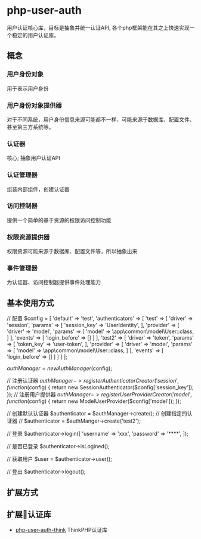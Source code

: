 # php-user-auth

用户认证核心库，目标是抽象并统一认证API, 各个php框架能在其之上快速实现一个稳定的用户认证库。

## 概念

### 用户身份对象

用于表示用户身份

### 用户身份对象提供器

对于不同系统，用户身份信息来源可能都不一样，可能来源于数据库、配置文件、甚至第三方系统等。

### 认证器

核心; 抽象用户认证API

### 认证管理器

组装内部组件，创建认证器

### 访问控制器

提供一个简单的基于资源的权限访问控制功能

### 权限资源提供器

权限资源可能来源于数据库、配置文件等，所以抽象出来

### 事件管理器

为认证器、访问控制器提供事件处理能力

## 基本使用方式

// 配置
$config = [
    'default' => 'test',
    'authenticators' => [
        'test' => [
            'driver' => 'session',
            'params' => [
                'session_key' => 'UserIdentity',
            ],
            'provider' => [
                'driver' => 'model',
                'params' => [
                    'model' => \app\common\model\User::class,
                ]
            ],
            'events' => [
                'login_before' => []
            ]
        ],
        'test2' => [
            'driver' => 'token',
            'params' => [
                'token_key' => 'user-token',
            ],
            'provider' => [
                'driver' => 'model',
                'params' => [
                    'model' => \app\common\model\User::class,
                ]
            ],
            'events' => [
                'login_before' => []
            ]
        ]
    ]
];

$authManager = new AuthManager($config);

// 注册认证器
$authManager->registerAuthenticatorCreator('session', function($config) {
    return new SessionAuthenticator($config['session_key']);
});
// 注册用户提供器
$authManager->registerUserProviderCreator('model', function($config) {
    return new ModelUserProvider($config['model']);
});

// 创建默认认证器
$authenticator = $authManager->create();
// 创建指定的认证器
// $authenticator = $authManger->create('test2');

// 登录
$authenticator->login([
    'username' => 'xxx',
    'password' => '****',
]);

// 是否已登录
$authenticator->isLogined();

// 获取用户
$user = $authenticator->user();

// 登出
$authenticator->logout();

## 扩展方式

## 扩展认证库

- [php-user-auth-think](https://github.com/liuzhanpeng/php-user-auth-think) ThinkPHP认证库